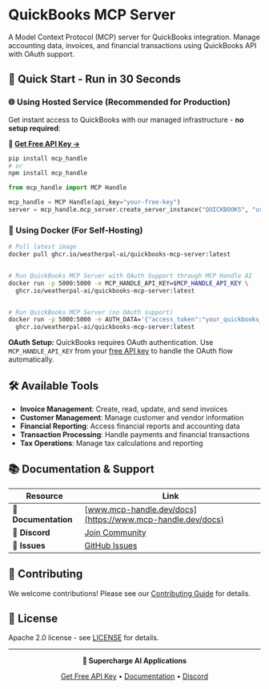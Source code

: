 # QuickBooks MCP Server

A Model Context Protocol (MCP) server for QuickBooks integration. Manage accounting data, invoices, and financial transactions using QuickBooks API with OAuth support.

## 🚀 Quick Start - Run in 30 Seconds

### 🌐 Using Hosted Service (Recommended for Production)

Get instant access to QuickBooks with our managed infrastructure - **no setup required**:

**🔗 [Get Free API Key →](https://www.mcp-handle.dev/home/api-keys)**

```bash
pip install mcp_handle
# or
npm install mcp_handle
```

```python
from mcp_handle import MCP Handle

mcp_handle = MCP Handle(api_key="your-free-key")
server = mcp_handle.mcp_server.create_server_instance("QUICKBOOKS", "user123")
```

### 🐳 Using Docker (For Self-Hosting)

```bash
# Pull latest image
docker pull ghcr.io/weatherpal-ai/quickbooks-mcp-server:latest


# Run QuickBooks MCP Server with OAuth Support through MCP Handle AI
docker run -p 5000:5000 -e MCP_HANDLE_API_KEY=$MCP_HANDLE_API_KEY \
  ghcr.io/weatherpal-ai/quickbooks-mcp-server:latest


# Run QuickBooks MCP Server (no OAuth support)
docker run -p 5000:5000 -e AUTH_DATA='{"access_token":"your_quickbooks_access_token_here"}' \
  ghcr.io/weatherpal-ai/quickbooks-mcp-server:latest
```

**OAuth Setup:** QuickBooks requires OAuth authentication. Use `MCP_HANDLE_API_KEY` from your [free API key](https://www.mcp-handle.dev/home/api-keys) to handle the OAuth flow automatically.

## 🛠️ Available Tools

- **Invoice Management**: Create, read, update, and send invoices
- **Customer Management**: Manage customer and vendor information
- **Financial Reporting**: Access financial reports and accounting data
- **Transaction Processing**: Handle payments and financial transactions
- **Tax Operations**: Manage tax calculations and reporting

## 📚 Documentation & Support

| Resource | Link |
|----------|------|
| **📖 Documentation** | [www.mcp-handle.dev/docs](https://www.mcp-handle.dev/docs) |
| **💬 Discord** | [Join Community](https://discord.gg/p7TuTEcssn) |
| **🐛 Issues** | [GitHub Issues](https://github.com/WeatherPal-AI/MCP-handle/issues) |

## 🤝 Contributing

We welcome contributions! Please see our [Contributing Guide](../../CONTRIBUTING.md) for details.

## 📜 License

Apache 2.0 license - see [LICENSE](../../LICENSE) for details.

---

<div align="center">
  <p><strong>🚀 Supercharge AI Applications </strong></p>
  <p>
    <a href="https://www.mcp-handle.dev">Get Free API Key</a> •
    <a href="https://www.mcp-handle.dev/docs">Documentation</a> •
    <a href="https://discord.gg/p7TuTEcssn">Discord</a>
  </p>
</div>
